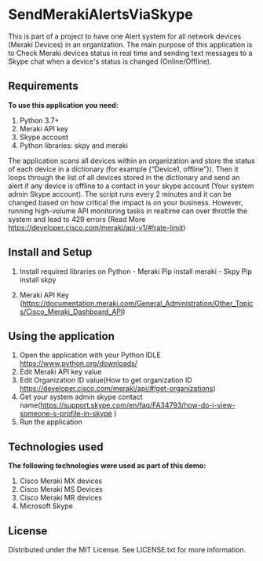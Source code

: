 # SendMerakiAlertsViaSkype
This is part of a project to have one Alert system for all network devices (Meraki Devices) in an organization. The main purpose of this application is to Check Meraki devices status in real time and sending text messages to a Skype chat when a device's status is changed (Online/Offline).

## Requirements
  **To use this application you need:**
   1. Python 3.7+
   2. Meraki API key
   3. Skype account
   4. Python libraries: skpy and meraki

The application scans all devices within an organization and store the status of each device in a dictionary (for example {“Device1, offline”}). Then it loops through the list of all devices stored in the dictionary and send an alert if any device is offline to a contact in your skype account (Your system admin Skype account). The script runs every 2 minutes and it can be changed based on how critical the impact is on your business. However, running high-volume API monitoring tasks in realtime can over throttle the system and lead to 429 errors (Read More https://developer.cisco.com/meraki/api-v1/#!rate-limit)

## Install and Setup
  1. Install required libraries on Python
    -	Meraki
      Pip install meraki
    -	Skpy
      Pip install skpy

  2. Meraki API Key (https://documentation.meraki.com/General_Administration/Other_Topics/Cisco_Meraki_Dashboard_API)

## Using the application
  1.	Open the application with your Python IDLE https://www.python.org/downloads/
  2.  Edit Meraki API key value
  3.	Edit Organization ID value(How to get organization ID https://developer.cisco.com/meraki/api/#!get-organizations)
  4.	Get your system admin skype contact name(https://support.skype.com/en/faq/FA34793/how-do-i-view-someone-s-profile-in-skype )
  5.	Run the application

## Technologies used
  **The following technologies were used as part of this demo:**
  1.	Cisco Meraki MX devices
  2.	Cisco Meraki MS Devices
  3.	Cisco Meraki MR devices
  4.  Microsoft Skype

## License
Distributed under the MIT License. See LICENSE.txt for more information.
